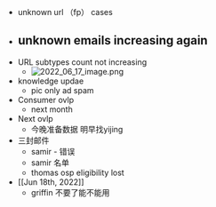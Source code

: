 - unknown url （fp） cases
- unknown emails increasing again
	-
- URL subtypes count not increasing
	- ![2022_06_17_image.png](https://cdn.logseq.com/%2Fe665ccdc-ca08-4e13-adf4-2c2994386a2b68503c6d-b474-421c-bc2a-a008be959ef42022_06_17_image.png?Expires=4809035799&Signature=Pv6b15zjuDJHol4UWVpmbbR2QRv0Xo~fAMNfwGV0-suX7MdsYA8KiX5U4zwB3sgivJ3BWweVag2cVj8WwgBxisCrMpFPFe2qd7fICoPGGK4q~eMEGd7~aR~HhSk~tgUvNYcG9o11yR035RvrIZYRXKY1T6JRKqNKfCvowcR4IVNQDxPaGDel0DRmu0pI2AsHT9S3xHqYFLXv1Irgv6Ytl5WMls0sKc-hG78bul9neTfBrGcRQji4WHNfFj0jAZ8oYk3B2wppLUDKOGKXYCnxOOOLxMbAyTazTx83V24ZZ1NymEa-i~DnfrON8jaldTTuVel6AhCuIKwmxJybHE5F5A__&Key-Pair-Id=APKAJE5CCD6X7MP6PTEA)
- knowledge updae
	- pic only ad spam
- Consumer ovlp
	- next month
- Next ovlp
	- 今晚准备数据 明早找yijing
- 三封邮件
	- samir - 错误
	- samir 名单
	- thomas osp eligibility lost
- [[Jun 18th, 2022]]
	- griffin 不要了能不能用